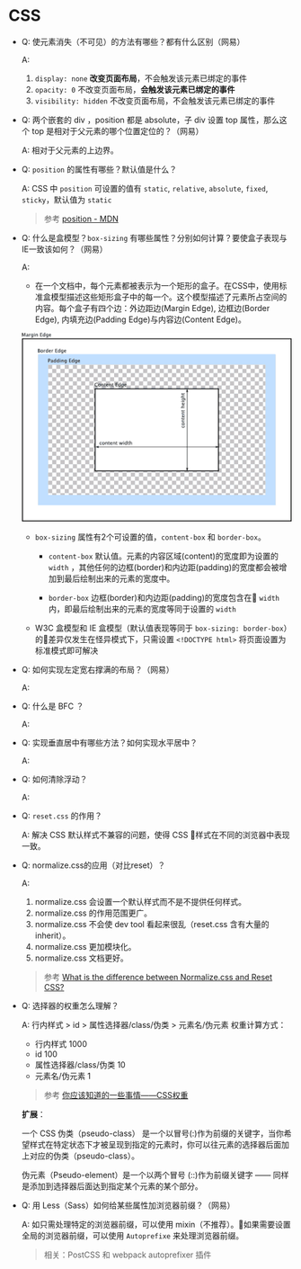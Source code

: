 # CSS

- Q: 使元素消失（不可见）的方法有哪些？都有什么区别（网易）

  A:
  1. `display: none` **改变页面布局**，不会触发该元素已绑定的事件
  2. `opacity: 0` 不改变页面布局，**会触发该元素已绑定的事件**
  3. `visibility: hidden` 不改变页面布局，不会触发该元素已绑定的事件

- Q: 两个嵌套的 div ，position 都是 absolute，子 div 设置 top 属性，那么这个 top 是相对于父元素的哪个位置定位的？（网易）

  A: 相对于父元素的上边界。

- Q: `position` 的属性有哪些？默认值是什么？

  A: CSS 中 `position` 可设置的值有 `static`, `relative`, `absolute`, `fixed`, `sticky`，默认值为 `static`

  > 参考 [position - MDN](https://developer.mozilla.org/en-US/docs/Web/CSS/position)

- Q: 什么是盒模型？`box-sizing` 有哪些属性？分别如何计算？要使盒子表现与IE一致该如何？（网易）

  A:
  - 在一个文档中，每个元素都被表示为一个矩形的盒子。在CSS中，使用标准盒模型描述这些矩形盒子中的每一个。这个模型描述了元素所占空间的内容。每个盒子有四个边：外边距边(Margin Edge), 边框边(Border Edge), 内填充边(Padding Edge)与内容边(Content Edge)。

  ![盒模型](/assets/boxmodel.png)

  - `box-sizing` 属性有2个可设置的值，`content-box` 和 `border-box`。

    - `content-box` 默认值。元素的内容区域(content)的宽度即为设置的 `width` ，其他任何的边框(border)和内边距(padding)的宽度都会被增加到最后绘制出来的元素的宽度中。

    - `border-box` 边框(border)和内边距(padding)的宽度包含在 `width` 内，即最后绘制出来的元素的宽度等同于设置的 `width`

  - W3C 盒模型和 IE 盒模型（默认值表现等同于 `box-sizing: border-box`）的差异仅发生在怪异模式下，只需设置 `<!DOCTYPE html>` 将页面设置为标准模式即可解决

- Q: 如何实现左定宽右撑满的布局？（网易）

  A:

- Q: 什么是 BFC ？

  A:

- Q: 实现垂直居中有哪些方法？如何实现水平居中？

  A:

- Q: 如何清除浮动？

  A:

- Q: `reset.css` 的作用？

  A: 解决 CSS 默认样式不兼容的问题，使得 CSS 样式在不同的浏览器中表现一致。

- Q: normalize.css的应用（对比reset）？

  A:

  1. normalize.css 会设置一个默认样式而不是不提供任何样式。
  2. normalize.css 的作用范围更广。
  3. normalize.css 不会使 dev tool 看起来很乱（reset.css 含有大量的 inherit）。
  4. normalize.css 更加模块化。
  5. normalize.css 文档更好。

  > 参考 [What is the difference between Normalize.css and Reset CSS?
](https://stackoverflow.com/questions/6887336/what-is-the-difference-between-normalize-css-and-reset-css)

- Q: 选择器的权重怎么理解？

  A: 行内样式 > id > 属性选择器/class/伪类 > 元素名/伪元素
  权重计算方式：
  - 行内样式 1000
  - id 100
  - 属性选择器/class/伪类 10
  - 元素名/伪元素 1

  > 参考 [你应该知道的一些事情——CSS权重](https://www.w3cplus.com/css/css-specificity-things-you-should-know.html)

  **扩展**：

  一个 CSS  伪类（pseudo-class） 是一个以冒号(:)作为前缀的关键字，当你希望样式在特定状态下才被呈现到指定的元素时，你可以往元素的选择器后面加上对应的伪类（pseudo-class）。

  伪元素（Pseudo-element）是一个以两个冒号 (::)作为前缀关键字 —— 同样是添加到选择器后面达到指定某个元素的某个部分。

- Q: 用 Less（Sass）如何给某些属性加浏览器前缀？（网易）

  A: 如只需处理特定的浏览器前缀，可以使用 mixin（不推荐）。如果需要设置全局的浏览器前缀，可以使用 `Autoprefixe` 来处理浏览器前缀。

  > 相关：PostCSS 和 webpack autoprefixer 插件